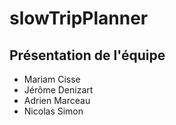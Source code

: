 # slowTripPlanner

## Présentation de l'équipe

- Mariam Cisse
- Jérôme Denizart
- Adrien Marceau
- Nicolas Simon
